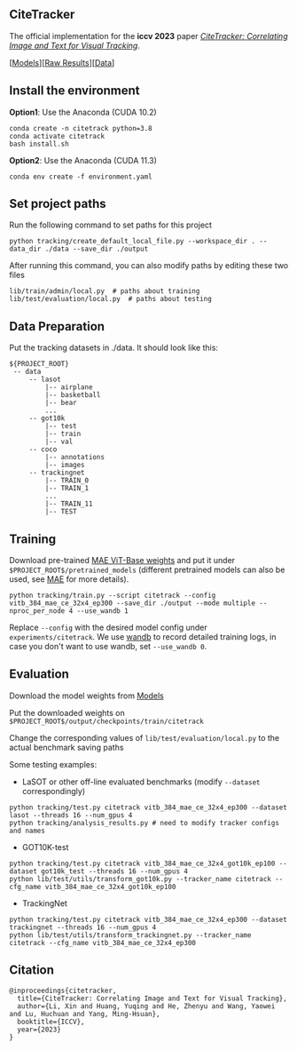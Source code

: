 ## CiteTracker
The official implementation for the **iccv 2023** paper [_CiteTracker: Correlating Image and Text for Visual Tracking_](https://arxiv.org/abs/2308.11322).

[[Models](https://drive.google.com/drive/folders/12byllgwhJQVBS6EK7XnfQU7m_9JuDCCZ?usp=sharing)][[Raw Results](https://drive.google.com/drive/folders/1TYU5flzZA1ap2SLdzlGRQDbObwMxCiaR?usp=sharing)][[Data](https://drive.google.com/drive/folders/1TtHNzc4ils5yjAi5bIXZA3nK3iRNpszB?usp=drive_link)]

## Install the environment
**Option1**: Use the Anaconda (CUDA 10.2)
```
conda create -n citetrack python=3.8
conda activate citetrack
bash install.sh
```
**Option2**: Use the Anaconda (CUDA 11.3)
```
conda env create -f environment.yaml
```

## Set project paths
Run the following command to set paths for this project
```
python tracking/create_default_local_file.py --workspace_dir . --data_dir ./data --save_dir ./output
```
After running this command, you can also modify paths by editing these two files
```
lib/train/admin/local.py  # paths about training
lib/test/evaluation/local.py  # paths about testing
```

## Data Preparation
Put the tracking datasets in ./data. It should look like this:
   ```
   ${PROJECT_ROOT}
    -- data
        -- lasot
            |-- airplane
            |-- basketball
            |-- bear
            ...
        -- got10k
            |-- test
            |-- train
            |-- val
        -- coco
            |-- annotations
            |-- images
        -- trackingnet
            |-- TRAIN_0
            |-- TRAIN_1
            ...
            |-- TRAIN_11
            |-- TEST
   ```

## Training
Download pre-trained [MAE ViT-Base weights](https://dl.fbaipublicfiles.com/mae/pretrain/mae_pretrain_vit_base.pth) and put it under `$PROJECT_ROOT$/pretrained_models` (different pretrained models can also be used, see [MAE](https://github.com/facebookresearch/mae) for more details).

```
python tracking/train.py --script citetrack --config vitb_384_mae_ce_32x4_ep300 --save_dir ./output --mode multiple --nproc_per_node 4 --use_wandb 1
```

Replace `--config` with the desired model config under `experiments/citetrack`. We use [wandb](https://github.com/wandb/client) to record detailed training logs, in case you don't want to use wandb, set `--use_wandb 0`.


## Evaluation
Download the model weights from [Models](https://drive.google.com/drive/folders/12byllgwhJQVBS6EK7XnfQU7m_9JuDCCZ?usp=sharing)

Put the downloaded weights on `$PROJECT_ROOT$/output/checkpoints/train/citetrack`

Change the corresponding values of `lib/test/evaluation/local.py` to the actual benchmark saving paths

Some testing examples:
- LaSOT or other off-line evaluated benchmarks (modify `--dataset` correspondingly)
```
python tracking/test.py citetrack vitb_384_mae_ce_32x4_ep300 --dataset lasot --threads 16 --num_gpus 4
python tracking/analysis_results.py # need to modify tracker configs and names
```
- GOT10K-test
```
python tracking/test.py citetrack vitb_384_mae_ce_32x4_got10k_ep100 --dataset got10k_test --threads 16 --num_gpus 4
python lib/test/utils/transform_got10k.py --tracker_name citetrack --cfg_name vitb_384_mae_ce_32x4_got10k_ep100
```
- TrackingNet
```
python tracking/test.py citetrack vitb_384_mae_ce_32x4_ep300 --dataset trackingnet --threads 16 --num_gpus 4
python lib/test/utils/transform_trackingnet.py --tracker_name citetrack --cfg_name vitb_384_mae_ce_32x4_ep300
```

## Citation
```
@inproceedings{citetracker,
  title={CiteTracker: Correlating Image and Text for Visual Tracking},
  author={Li, Xin and Huang, Yuqing and He, Zhenyu and Wang, Yaowei and Lu, Huchuan and Yang, Ming-Hsuan},
  booktitle={ICCV},
  year={2023}
}
